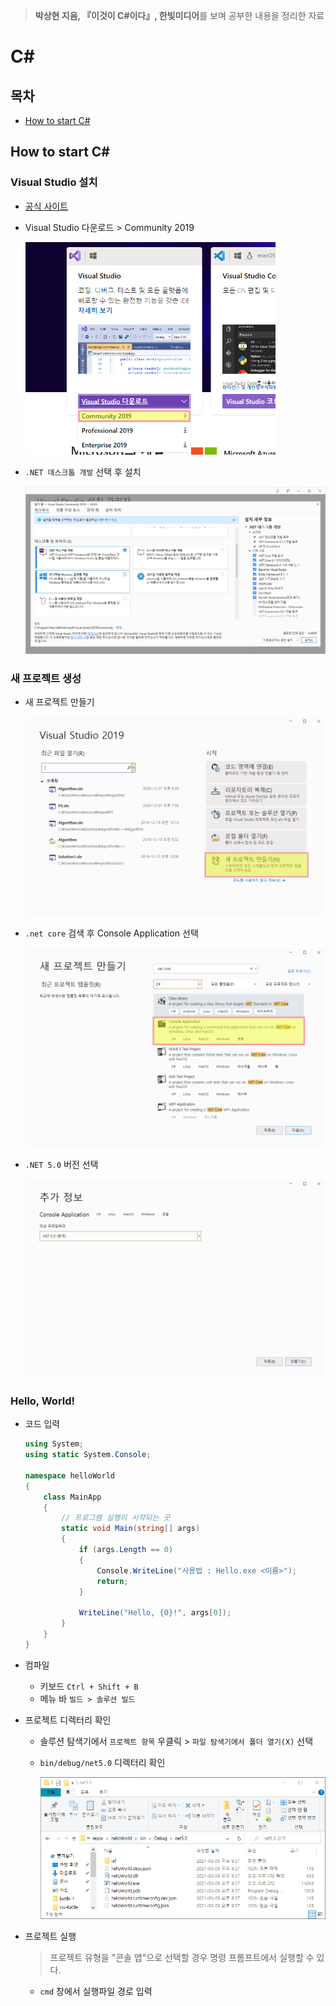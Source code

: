 

> **박상현 지음, 『이것이 C#이다』, 한빛미디어**를 보며 공부한 내용을 정리한 자료

# C#

## 목차

* [How to start C#](#how-to-start-c)

## How to start C#

### Visual Studio 설치

* [공식 사이트](https://visualstudio.microsoft.com/ko/)

* Visual Studio 다운로드 > Community 2019

  <img src="./images/vs-community.png" width="400px">

* `.NET 데스크톱 개발` 선택 후 설치

  ![.NET](./images/vs_install.PNG)

### 새 프로젝트 생성

* 새 프로젝트 만들기

  ![start new project](./images/start_new_project.png)

* `.net core` 검색 후 Console Application 선택

  ![Console Application](./images/start_new_project_1.png)

* `.NET 5.0` 버전 선택

  ![Console Application](./images/start_new_project_2.png)

### Hello, World!

* 코드 입력

  ```c#
  using System;
  using static System.Console;
  
  namespace helloWorld
  {
      class MainApp
      {
          // 프로그램 실행이 시작되는 곳
          static void Main(string[] args)
          {
              if (args.Length == 0)
              {
                  Console.WriteLine("사용법 : Hello.exe <이름>");
                  return;
              }
  
              WriteLine("Hello, {0}!", args[0]);
          }
      }
  }
  ```

* 컴파일

  * 키보드 `Ctrl + Shift + B`
  * 메뉴 바 `빌드 > 솔루션 빌드`

* 프로젝트 디렉터리 확인

  * 솔루션 탐색기에서 `프로젝트 항목` 우클릭 > `파일 탐색기에서 폴더 열기(X)` 선택

  * `bin/debug/net5.0` 디렉터리 확인

    ![directory](./images/directory.png)

* 프로젝트 실행

  >  프로젝트 유형을 "콘솔 앱"으로 선택할 경우 명령 프롬프트에서 실행할 수 있다.

  * `cmd` 창에서 실행파일 경로 입력
